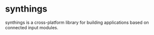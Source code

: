 # synthings
synthings is a cross-platform library for building applications based on connected input modules.
